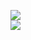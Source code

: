 [![](https://img.shields.io/badge/Made%20With-Github%20Spray-lightgrey.svg?style=for-the-badge&logo=github)](https://github.com/Annihil/github-spray#2331)  
[![](https://i.imgur.com/2DrTn0Z.gif)](https://github.com/Annihil/github-spray)